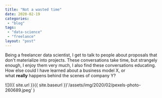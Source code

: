 ```yaml
---
title: "Not a wasted time"
date: 2020-02-19
categories: 
 - "blog"
tags: 
 - "data-science"
 - "freelance"
layout: "post"
---
```


Being a freelancer data scientist, I get to talk to people about proposals that don't materialize into projects. These conversations take time, but strangely enough, I enjoy them very much, I also find these conversations educating. How else could I have learned about a business model X, or what **really** happens behind the scenes of company Y?

![]({{ site.url }}{{ site.baseurl }}'/assets/img/2020/02/pexels-photo-260689.jpeg' )
